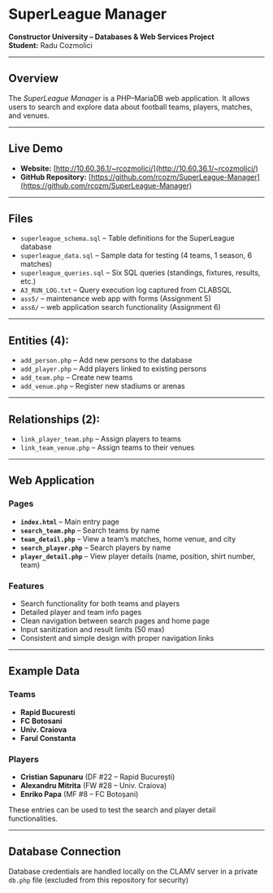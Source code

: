 # SuperLeague Manager
**Constructor University – Databases & Web Services Project**  
**Student:** Radu Cozmolici

---

## Overview  
The *SuperLeague Manager* is a PHP–MariaDB web application.
It allows users to search and explore data about football teams, players, matches, and venues.

---

## Live Demo  
- **Website:** [http://10.60.36.1/~rcozmolici/](http://10.60.36.1/~rcozmolici/)  
- **GitHub Repository:** [https://github.com/rcozm/SuperLeague-Manager](https://github.com/rcozm/SuperLeague-Manager)

---

## Files
- `superleague_schema.sql` – Table definitions for the SuperLeague database
- `superleague_data.sql` – Sample data for testing (4 teams, 1 season, 6 matches)
- `superleague_queries.sql` – Six SQL queries (standings, fixtures, results, etc.)
- `A3_RUN_LOG.txt` – Query execution log captured from CLABSQL
- `ass5/` – maintenance web app with forms (Assignment 5)
- `ass6/` – web application search functionality (Assignment 6)
  
---

## Entities (4):
- `add_person.php` – Add new persons to the database  
- `add_player.php` – Add players linked to existing persons  
- `add_team.php` – Create new teams  
- `add_venue.php` – Register new stadiums or arenas  

---

## Relationships (2):
- `link_player_team.php` – Assign players to teams  
- `link_team_venue.php` – Assign teams to their venues

---

## Web Application

### Pages
- **`index.html`** – Main entry page
- **`search_team.php`** – Search teams by name  
- **`team_detail.php`** – View a team’s matches, home venue, and city  
- **`search_player.php`** – Search players by name  
- **`player_detail.php`** – View player details (name, position, shirt number, team)

### Features
- Search functionality for both teams and players  
- Detailed player and team info pages  
- Clean navigation between search pages and home page  
- Input sanitization and result limits (50 max)  
- Consistent and simple design with proper navigation links

---

## Example Data

### Teams
- **Rapid Bucuresti**  
- **FC Botosani**  
- **Univ. Craiova**  
- **Farul Constanta**

### Players
- **Cristian Sapunaru** (DF #22 – Rapid București)  
- **Alexandru Mitrita** (FW #28 – Univ. Craiova)  
- **Enriko Papa** (MF #8 – FC Botoșani)  

These entries can be used to test the search and player detail functionalities.

---

## Database Connection
Database credentials are handled locally on the CLAMV server in a private `db.php` file (excluded from this repository for security)
